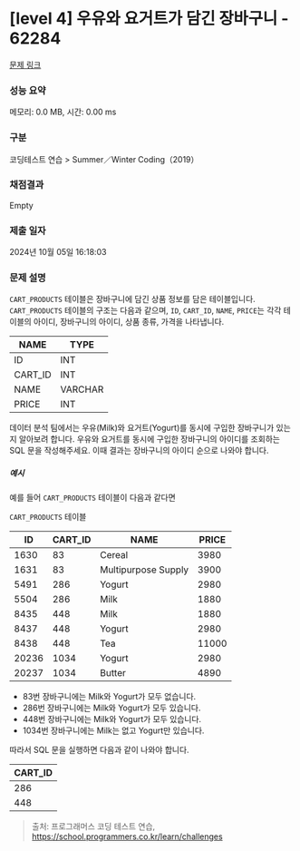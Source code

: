# [level 4] 우유와 요거트가 담긴 장바구니 - 62284 

[문제 링크](https://school.programmers.co.kr/learn/courses/30/lessons/62284) 

### 성능 요약

메모리: 0.0 MB, 시간: 0.00 ms

### 구분

코딩테스트 연습 > Summer／Winter Coding（2019）

### 채점결과

Empty

### 제출 일자

2024년 10월 05일 16:18:03

### 문제 설명

<p><code>CART_PRODUCTS</code> 테이블은 장바구니에 담긴 상품 정보를 담은 테이블입니다. <code>CART_PRODUCTS</code> 테이블의 구조는 다음과 같으며, <code>ID</code>, <code>CART_ID</code>, <code>NAME</code>, <code>PRICE</code>는 각각 테이블의 아이디, 장바구니의 아이디, 상품 종류, 가격을 나타냅니다.</p>
<table class="table">
        <thead><tr>
<th>NAME</th>
<th>TYPE</th>
</tr>
</thead>
        <tbody><tr>
<td>ID</td>
<td>INT</td>
</tr>
<tr>
<td>CART_ID</td>
<td>INT</td>
</tr>
<tr>
<td>NAME</td>
<td>VARCHAR</td>
</tr>
<tr>
<td>PRICE</td>
<td>INT</td>
</tr>
</tbody>
      </table>
<p>데이터 분석 팀에서는 우유(Milk)와 요거트(Yogurt)를 동시에 구입한 장바구니가 있는지 알아보려 합니다. 우유와 요거트를 동시에 구입한 장바구니의 아이디를 조회하는 SQL 문을 작성해주세요. 이때 결과는 장바구니의 아이디 순으로 나와야 합니다.</p>

<h5>예시</h5>

<p>예를 들어 <code>CART_PRODUCTS</code> 테이블이 다음과 같다면</p>

<p><code>CART_PRODUCTS</code> 테이블</p>
<table class="table">
        <thead><tr>
<th>ID</th>
<th>CART_ID</th>
<th>NAME</th>
<th>PRICE</th>
</tr>
</thead>
        <tbody><tr>
<td>1630</td>
<td>83</td>
<td>Cereal</td>
<td>3980</td>
</tr>
<tr>
<td>1631</td>
<td>83</td>
<td>Multipurpose Supply</td>
<td>3900</td>
</tr>
<tr>
<td>5491</td>
<td>286</td>
<td>Yogurt</td>
<td>2980</td>
</tr>
<tr>
<td>5504</td>
<td>286</td>
<td>Milk</td>
<td>1880</td>
</tr>
<tr>
<td>8435</td>
<td>448</td>
<td>Milk</td>
<td>1880</td>
</tr>
<tr>
<td>8437</td>
<td>448</td>
<td>Yogurt</td>
<td>2980</td>
</tr>
<tr>
<td>8438</td>
<td>448</td>
<td>Tea</td>
<td>11000</td>
</tr>
<tr>
<td>20236</td>
<td>1034</td>
<td>Yogurt</td>
<td>2980</td>
</tr>
<tr>
<td>20237</td>
<td>1034</td>
<td>Butter</td>
<td>4890</td>
</tr>
</tbody>
      </table>
<ul>
<li>83번 장바구니에는 Milk와 Yogurt가 모두 없습니다.</li>
<li>286번 장바구니에는 Milk와 Yogurt가 모두 있습니다.</li>
<li>448번 장바구니에는 Milk와 Yogurt가 모두 있습니다.</li>
<li>1034번 장바구니에는 Milk는 없고 Yogurt만 있습니다.</li>
</ul>

<p>따라서 SQL 문을 실행하면 다음과 같이 나와야 합니다.</p>
<table class="table">
        <thead><tr>
<th>CART_ID</th>
</tr>
</thead>
        <tbody><tr>
<td>286</td>
</tr>
<tr>
<td>448</td>
</tr>
</tbody>
      </table>

> 출처: 프로그래머스 코딩 테스트 연습, https://school.programmers.co.kr/learn/challenges